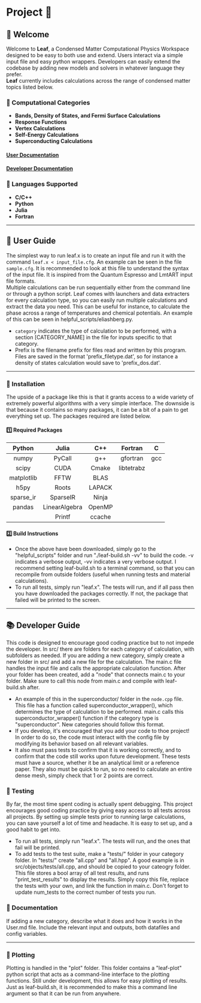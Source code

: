 # Project 🍂
## **🚀 Welcome**  
Welcome to **Leaf**, a Condensed Matter Computational Physics Workspace designed to be easy to both use and extend. Users interact via a simple input file and easy python wrappers. Developers can easily extend the codebase by adding new models and solvers in whatever language they prefer. \
**Leaf** currently includes calculations across the range of condensed matter topics listed below.

### **🔹 Computational Categories**
- **Bands, Density of States, and Fermi Surface Calculations**
- **Response Functions**
- **Vertex Calculations**
- **Self-Energy Calculations**
- **Superconducting Calculations**

#### [User Documentation](./documentation/User.md)
#### [Developer Documentation](./documentation/Developer.md)

### **🔹 Languages Supported**
- **C/C++** 
- **Python** 
- **Julia** 
- **Fortran** 

---

## **📖 User Guide**  
The simplest way to run leaf.x is to create an input file and run it with the command `leaf.x < input_file.cfg`. An example can be seen in the file `sample.cfg`. It is recommended to look at this file to understand the syntax of the input file. It is inspired from the Quantum Espresso and LmtART input file formats.\
Multiple calculations can be run sequentially either from the command line or through a python script. Leaf comes with launchers and data extracters for every calculation type, so you can easily run multiple calculations and extract the data you need. This can be useful for instance, to calculate the phase across a range of temperatures and chemical potentials. An example of this can be seen in helpful_scripts/eliashberg.py.
 - `category` indicates the type of calculation to be performed, with a section [CATEGORY_NAME] in the file for inputs specific to that category. 
 - Prefix is the filename prefix for files read and written by this program. Files are saved in the format 'prefix_filetype.dat', so for instance a density of states calculation would save to 'prefix_dos.dat'.

---

### **🔹 Installation**  
The upside of a package like this is that it grants access to a wide variety of extremely powerful algorithms with a very simple interface. The downside is that because it contains so many packages, it can be a bit of a pain to get everything set up. The packages required are listed below.

#### **1️⃣  Required Packages**  
| Python     | Julia         | C++    | Fortran    | C    |
|:----------:|:-------------:|:------:|:----------:|:----:|
| numpy      | PyCall        | g++    | gfortran   | gcc  |
| scipy      | CUDA          | Cmake  | libtetrabz |      |
| matplotlib | FFTW          | BLAS   |            |      |
| h5py       | Roots         | LAPACK |            |      |
| sparse_ir  | SparseIR      | Ninja  |            |      |
| pandas     | LinearAlgebra | OpenMP |            |      |
|            | Printf        | ccache |            |      |


#### **2️⃣ Build Instructions**  
 - Once the above have been downloaded, simply go to the "helpful_scripts" folder and run "./leaf-build.sh -vv" to build the code. -v indicates a verbose output, -vv indicates a very verbose output. I recommend setting leaf-build.sh to a terminal command, so that you can recompile from outside folders (useful when running tests and material calculations).
 - To run all tests, simply run "leaf.x". The tests will run, and if all pass then you have downloaded the packages correctly. If not, the package that failed will be printed to the screen.

---

## **📚 Developer Guide**
This code is designed to encourage good coding practice but to not impede the developer. In src/ there are folders for each category of calculation, with subfolders as needed. If you are adding a new category, simply create a new folder in src/ and add a new file for the calculation. The main.c file handles the input file and calls the appropriate calculation function. After your folder has been created, add a "node" that connects main.c to your folder. Make sure to call this node from main.c and compile with leaf-build.sh after.
   - An example of this in the superconductor/ folder in the `node.cpp` file. This file has a function called superconductor_wrapper(), which determines the type of calculation to be performed. main.c calls this superconductor_wrapper() function if the category type is "superconductor". New categories should follow this format.
   - If you develop, it's encouraged that you add your code to thoe project! In order to do so, the code must interact with the config file by modifying its behavior based on all relevant variables. 
   - It also must pass tests to confirm that it is working correctly, and to confirm that the code still works upon future development. These tests must have a source, whether it be an analytical limit or a reference paper. They also must be quick to run, so no need to calculate an entire dense mesh, simply check that 1 or 2 points are correct.

### **🔹 Testing**  
 By far, the most time spent coding is actually spent debugging. This project encourages good coding practice by giving easy access to all tests across all projects. By setting up simple tests prior to running large calculations, you can save yourself a lot of time and headache. It is easy to set up, and a good habit to get into.
 - To run all tests, simply run "leaf.x". The tests will run, and the ones that fail will be printed. 
 - To add tests to the test suite, make a "tests/" folder in your category folder. In "tests/" create "all.cpp" and "all.hpp". A good example is in src/objects/tests/all.cpp, and should be copied to your cateogry folder. This file stores a bool array of all test results, and runs "print_test_results" to display the results. Simply copy this file, replace the tests with your own, and link the function in main.c. Don't forget to update num_tests to the correct number of tests you run.

### **🔹 Documentation**
If adding a new category, describe what it does and how it works in the User.md file. Include the relevant input and outputs, both datafiles and config variables. 

---

### **🔹 Plotting**  
Plotting is handled in the "plot" folder. This folder contains a "leaf-plot" python script that acts as a command-line interface to the plotting functions. Still under development, this allows for easy plotting of results. Just as leaf-build.sh, it is recommended to make this a command line argument so that it can be run from anywhere.

